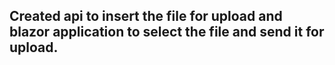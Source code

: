 ## Created api to insert the file for upload and blazor application to select the file and send it for upload.
